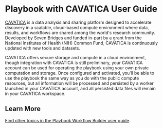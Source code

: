 # Playbook with CAVATICA User Guide

[CAVATICA](https://www.cavatica.org/) is a data analysis and sharing platform designed to accelerate discovery in a scalable, cloud-based compute environment where data, results, and workflows are shared among the world's research community. Developed by Seven Bridges and funded in-part by a grant from the National Institutes of Health (NIH) Common Fund, CAVATICA is continuously updated with new tools and datasets.

CAVATICA offers secure storage and compute in a cloud environment, though integration with CAVATICA is still preliminary, your CAVATICA account can be used for operating the playbook using your own private computation and storage. Once configured and activated, you'll be able to use the playbook the same way as you do with the public compute resources, but all information will be processed and persisted by a worker launched in your CAVATICA account, and all persisted data files will remain in your CAVATICA workspace.

## Learn More

[Find other topics in the Playbook Workflow Builder user guide](./index.md).
